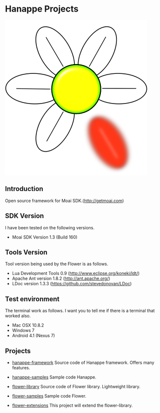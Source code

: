 # Hanappe Projects

![Flower logo](/logo_flower.png)

## Introduction
Open source framework for Moai SDK.(http://getmoai.com)

## SDK Version
I have been tested on the following versions.

* Moai SDK Version 1.3 (Build 160)

## Tools Version
Tool version being used by the Flower is as follows.

* Lua Development Tools 0.9 (http://www.eclipse.org/koneki/ldt/)
* Apache Ant version 1.8.2 (http://ant.apache.org/)
* LDoc version 1.3.3 (https://github.com/stevedonovan/LDoc)

## Test environment
The terminal work as follows.
I want you to tell me if there is a terminal that worked also.

* Mac OSX 10.8.2
* Windows 7
* Android 4.1 (Nexus 7)

## Projects

* [hanappe-framework](/projects/hanappe-framework)
Source code of Hanappe framework.
Offers many features.

* [hanappe-samples](/projects/hanappe-samples)
Sample code Hanappe.

* [flower-library](/projects/flower-library)
Source code of Flower library.
Lightweight library.

* [flower-samples](/projects/flower-samples)
Sample code Flower.

* [flower-extensions](/projects/flower-extensions)
This project will extend the flower-library.
